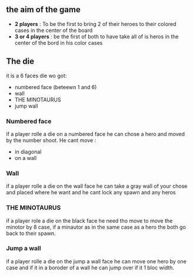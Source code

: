 <!--
@file RULE.md
@author Jules Lefebvre <juleslefebvre.10@outlook.fr>
@date 2019/01/06
@project minotaurus (https://github.com/JulesdeCube/minotaurus).
@copyright Copyright (c) 2019 Jules Lefebvre.

@license GNU-GPL
 This file is part of minotaurus (https://github.com/JulesdeCube/minotaurus).
 Copyright (c) 2019 Jules Lefebvre.
 minotaurus is free software: you can redistribute it and/or modify
 it under the terms of the GNU General Public License as published by
 the Free Software Foundation, either version 3 of the License, or
 (at your option) any later version.
 
 This program is distributed in the hope that it will be useful,
 but WITHOUT ANY WARRANTY; without even the implied warranty of
 MERCHANTABILITY or FITNESS FOR A PARTICULAR PURPOSE.  See the
 GNU General Public License for more details.
 
 You should have received a copy of the GNU General Public License
 along with minotaurus.  If not, see <https://www.gnu.org/licenses/>.
-->

## the aim of the game
- **2 players** : To be the first to bring 2 of their heroes to their colored cases in the center of the board 
- **3 or 4 players** : be the first of both to have take all of is heros in the center of the bord in his color cases 

## The die
it is a 6 faces die wo got: 
- numbered face (beteewn 1 and 6)
- wall
- THE MINOTAURUS
- jump wall

### Numbered face
if a player rolle a die on a numbered face he can chose a hero and moved by the number shoot. He cant move : 
- in diagonal
- on a wall 

### Wall
if a player rolle a die on the wall face he can take a gray wall of your chose and placed where he want and he cant lock any spawn and any heros 

### THE MINOTAURUS
if a player role a die on the black face he need tho move to move the minotor by 8 case, if a minautor as in the same case as a hero the both go back to their spawn.

### Jump a wall
if a player rolle a die on the jump a wall face he can move one hero by one case and if it in a boroder of a wall he can jump over if it 1 bloc width.